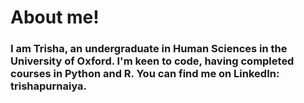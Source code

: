 # About me!

### I am Trisha, an undergraduate in Human Sciences in the University of Oxford. I'm keen to code, having completed courses in Python and R. You can find me on LinkedIn: trishapurnaiya. 


